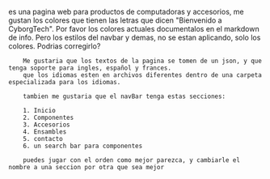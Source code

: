 es una pagina web para productos de computadoras y accesorios, me gustan los colores que tienen las letras que dicen "Bienvenido a CyborgTech". Por favor los colores actuales documentalos en el markdown de info. 
Pero los estilos del navbar y demas, no se estan aplicando, solo los colores. Podrias corregirlo?



        Me gustaria que los textos de la pagina se tomen de un json, y que tenga soporte para ingles, español y frances. 
        que los idiomas esten en archivos diferentes dentro de una carpeta especializada para los idiomas.

        tambien me gustaria que el navBar tenga estas secciones:

        1. Inicio
        2. Componentes
        3. Accesorios
        4. Ensambles
        5. contacto
        6. un search bar para componentes

        puedes jugar con el orden como mejor parezca, y cambiarle el nombre a una seccion por otra que sea mejor